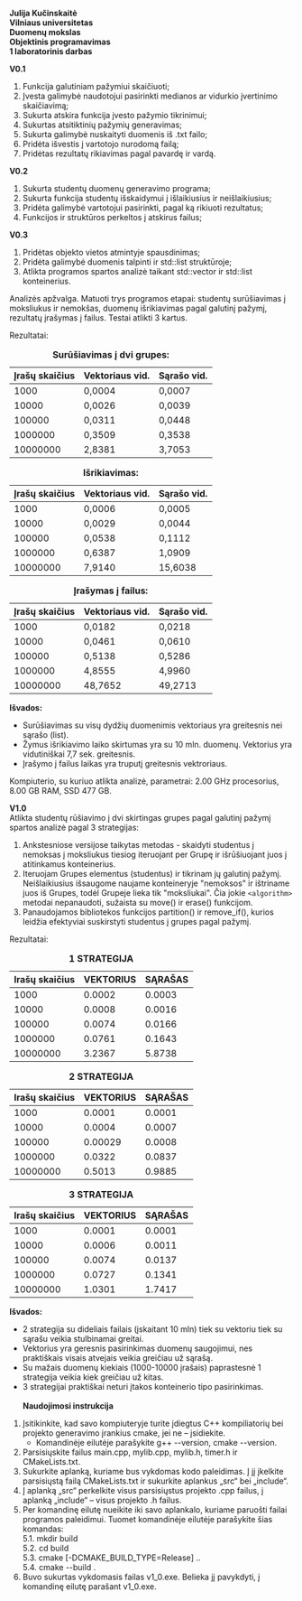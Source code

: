 **Julija Kučinskaitė** <br>
**Vilniaus universitetas** <br>
**Duomenų mokslas** <br>
**Objektinis programavimas** <br>
**1 laboratorinis darbas** <br>

**V0.1** <br>
1. Funkcija galutiniam pažymiui skaičiuoti;
2. Įvesta galimybė naudotojui pasirinkti medianos ar vidurkio įvertinimo skaičiavimą;
3. Sukurta atskira funkcija įvesto pažymio tikrinimui;
4. Sukurtas atsitiktinių pažymių generavimas;
5. Sukurta galimybė nuskaityti duomenis iš .txt failo;
6. Pridėta išvestis į vartotojo nurodomą failą;
7. Pridėtas rezultatų rikiavimas pagal pavardę ir vardą.

**V0.2** <br>
1. Sukurta studentų duomenų generavimo programa;
3. Sukurta funkcija studentų išskaidymui į išlaikiusius ir neišlaikiusius;
4. Pridėta galimybė vartotojui pasirinkti, pagal ką rikiuoti rezultatus;
5. Funkcijos ir struktūros perkeltos į atskirus failus;

**V0.3** <br>
1. Pridėtas objekto vietos atmintyje spausdinimas;
2. Pridėta galimybė duomenis talpinti ir std::list struktūroje;
3. Atlikta programos spartos analizė taikant std::vector ir std::list konteinerius. <br>

Analizės apžvalga. Matuoti trys programos etapai: studentų surūšiavimas į moksliukus ir nemokšas, duomenų išrikiavimas pagal galutinį pažymį, rezultatų įrašymas į failus. Testai atlikti 3 kartus.

Rezultatai:
<table>
  <caption><b>Surūšiavimas į dvi grupes:</b></caption>
    <thread>
      <tr>
        <th>Įrašų skaičius</th>
        <th>Vektoriaus vid.</th>
        <th>Sąrašo vid.</th>
      </tr>
    </thread>
    <tbody>
      <tr>
        <td>1000</td>
        <td>0,0004</td>
        <td>0,0007</td>
      </tr>
      <tr>
        <td>10000</td>
        <td>0,0026</td>
        <td>0,0039</td>
      </tr>
      <tr>
        <td>100000</td>
        <td>0,0311</td>
        <td>0,0448</td>
      </tr>
      <tr>
        <td>1000000</td>
        <td>0,3509</td>
        <td>0,3538</td>
      </tr>
      <tr>
        <td>10000000</td>
        <td>2,8381</td>
        <td>3,7053</td>
      </tr>
    </tbody>
</table>

<table>
  <caption><b>Išrikiavimas:</caption>
    <thread>
      <tr>
        <th>Įrašų skaičius</th>
        <th>Vektoriaus vid.</th>
        <th>Sąrašo vid.</th>
      </tr>
    </thread>
    <tbody>
      <tr>
        <td>1000</td>
        <td>0,0006</td>
        <td>0,0005</td>
      </tr>
      <tr>
        <td>10000</td>
        <td>0,0029</td>
        <td>0,0044</td>
      </tr>
      <tr>
        <td>100000</td>
        <td>0,0538</td>
        <td>0,1112</td>
      </tr>
      <tr>
        <td>1000000</td>
        <td>0,6387</td>
        <td>1,0909</td>
      </tr>
      <tr>
        <td>10000000</td>
        <td>7,9140</td>
        <td>15,6038</td>
      </tr>
    </tbody>
</table>

<table>
  <caption><b>Įrašymas į failus:</caption>
    <thread>
      <tr>
        <th>Įrašų skaičius</th>
        <th>Vektoriaus vid.</th>
        <th>Sąrašo vid.</th>
      </tr>
    </thread>
    <tbody>
      <tr>
        <td>1000</td>
        <td>0,0182</td>
        <td>0,0218</td>
      </tr>
      <tr>
        <td>10000</td>
        <td>0,0461</td>
        <td>0,0610</td>
      </tr>
      <tr>
        <td>100000</td>
        <td>0,5138</td>
        <td>0,5286</td>
      </tr>
      <tr>
        <td>1000000</td>
        <td>4,8555</td>
        <td>4,9960</td>
      </tr>
      <tr>
        <td>10000000</td>
        <td>48,7652</td>
        <td>49,2713</td>
      </tr>
    </tbody>
</table>


**Išvados:**
- Surūšiavimas su visų dydžių duomenimis vektoriaus yra greitesnis nei sąrašo (list).
- Žymus išrikiavimo laiko skirtumas yra su 10 mln. duomenų. Vektorius yra vidutiniškai 7,7 sek. greitesnis.
- Įrašymo į failus laikas yra truputį greitesnis vektroriaus.


Kompiuterio, su kuriuo atlikta analizė, parametrai: 2.00 GHz procesorius, 8.00 GB RAM, SSD 477 GB.

**V1.0** <br>
Atlikta studentų rūšiavimo į dvi skirtingas grupes pagal galutinį pažymį spartos analizė pagal 3 strategijas:
1) Ankstesniose versijose taikytas metodas - skaidyti studentus į nemoksas į moksliukus tiesiog iteruojant per Grupę ir išrūšiuojant juos į atitinkamus konteinerius.
2) Iteruojam Grupes elementus (studentus) ir tikrinam jų galutinį pažymį. Neišlaikiusius išsaugome naujame konteineryje "nemoksos" ir ištriname juos iš Grupes, todėl Grupeje lieka tik "moksliukai". Čia jokie `<algorithm>` metodai nepanaudoti, sužaista su move() ir erase() funkcijom.
3) Panaudojamos <algorithm> bibliotekos funkcijos partition() ir remove_if(), kurios leidžia efektyviai suskirstyti studentus į grupes pagal pažymį.

Rezultatai: 
<table>
  <caption><b>1 STRATEGIJA</caption>
    <thread>
      <tr>
        <th>Irašų skaičius</th>
        <th>VEKTORIUS</th>
        <th>SĄRAŠAS</th>
      </tr>
    </thread>
      <tbody>
        <tr>
          <td>1000</td>
          <td>0.0002</td>
          <td>0.0003</td>
        </tr>
        <tr>
          <td>10000</td>
          <td>0.0008</td>
          <td>0.0016</td>
        </tr>
        <tr>
          <td>100000</td>
          <td>0.0074</td>
          <td>0.0166</td>
        </tr>
        <tr>
          <td>1000000</td>
          <td>0.0761</td>
          <td>0.1643</td>
        </tr>
        <tr>
          <td>10000000</td>
          <td>3.2367</td>
          <td>5.8738</td>
        </tr>
      </tbody>
  </b>
      </tbody>
      </thread>
</table>


<table>
  <caption><b>2 STRATEGIJA</caption>
    <thread>
      <tr>
        <th>Irašų skaičius</th>
        <th>VEKTORIUS</th>
        <th>SĄRAŠAS</th>
      </tr>
    </thread>
      <tbody>
        <tr>
          <td>1000</td>
          <td>0.0001</td>
          <td>0.0001</td>
        </tr>
        <tr>
          <td>10000</td>
          <td>0.0004</td>
          <td>0.0007</td>
        </tr>
        <tr>
          <td>100000</td>
          <td>0.00029</td>
          <td>0.0008</td>
        </tr>
        <tr>
          <td>1000000</td>
          <td>0.0322</td>
          <td>0.0837</td>
        </tr>
        <tr>
          <td>10000000</td>
          <td>0.5013</td>
          <td>0.9885</td>
        </tr>
      </tbody>
  </b>
      </tbody>
      </thread>
</table>


<table>
  <caption><b>3 STRATEGIJA</caption>
    <thread>
      <tr>
        <th>Irašų skaičius</th>
        <th>VEKTORIUS</th>
        <th>SĄRAŠAS</th>
      </tr>
    </thread>
      <tbody>
        <tr>
          <td>1000</td>
          <td>0.0001</td>
          <td>0.0001</td>
        </tr>
        <tr>
          <td>10000</td>
          <td>0.0006</td>
          <td>0.0011</td>
        </tr>
        <tr>
          <td>100000</td>
          <td>0.0074</td>
          <td>0.0137</td>
        </tr>
        <tr>
          <td>1000000</td>
          <td>0.0727</td>
          <td>0.1341</td>
        </tr>
        <tr>
          <td>10000000</td>
          <td>1.0301</td>
          <td>1.7417</td>
        </tr>
      </tbody>
  </b>
      </tbody>
      </thread>
</table>



**Išvados:** <br>
- 2 strategija su dideliais failais (įskaitant 10 mln) tiek su vektoriu tiek su sąrašu veikia stulbinamai greitai. <br>
- Vektorius yra geresnis pasirinkimas duomenų saugojimui, nes praktiškais visais atvejais veikia greičiau už sąrašą. <br>
- Su mažais duomenų kiekiais (1000-10000 įrašais) paprastesnė 1 strategija veikia kiek greičiau už kitas. <br>
- 3 strategijai praktiškai neturi įtakos konteinerio tipo pasirinkimas.
<br> <br>
**Naudojimosi instrukcija** <br>
1. Įsitikinkite, kad savo kompiuteryje turite įdiegtus C++ kompiliatorių bei projekto generavimo įrankius cmake, jei ne – įsidiekite. <br>
    * Komandinėje eilutėje parašykite g++ --version, cmake --version. <br>
2. Parsisiųskite failus main.cpp, mylib.cpp, mylib.h, timer.h ir CMakeLists.txt. <br>
3. Sukurkite aplanką, kuriame bus vykdomas kodo paleidimas. Į jį įkelkite parsisiųstą failą CMakeLists.txt ir sukurkite aplankus „src“ bei „include“. <br>
4. Į aplanką „src“ perkelkite visus parsisiųstus projekto .cpp failus, į aplanką „include“ – visus projekto .h failus. <br>
5. Per komandinę eilutę nueikite iki savo aplankalo, kuriame paruošti failai programos paleidimui. Tuomet komandinėje eilutėje parašykite šias komandas: <br>
  5.1. mkdir build <br>
  5.2. cd build <br>
  5.3. cmake [-DCMAKE_BUILD_TYPE=Release] .. <br>
  5.4. cmake --build . <br>
6. Buvo sukurtas vykdomasis failas v1_0.exe. Belieka jį pavykdyti, į komandinę eilutę parašant v1_0.exe. <br>

